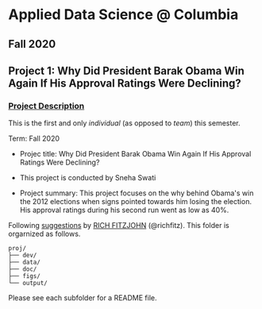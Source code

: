 # Applied Data Science @ Columbia
## Fall 2020
## Project 1: Why Did President Barak Obama Win Again If His Approval Ratings Were Declining?

### [Project Description](doc/)
This is the first and only *individual* (as opposed to *team*) this semester. 

Term: Fall 2020

+ Projec title: Why Did President Barak Obama Win Again If His Approval Ratings Were Declining?
+ This project is conducted by Sneha Swati

+ Project summary: This project focuses on the why behind Obama's win the 2012 elections when signs pointed towards him losing the election. His approval ratings during his second run went as low as 40%.


Following [suggestions](http://nicercode.github.io/blog/2013-04-05-projects/) by [RICH FITZJOHN](http://nicercode.github.io/about/#Team) (@richfitz). This folder is orgarnized as follows.

```
proj/
├── dev/
├── data/
├── doc/
├── figs/
└── output/
```

Please see each subfolder for a README file.

